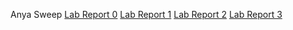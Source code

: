Anya Sweep
[Lab Report 0](https://cselotteryblessmepls.github.io/cse15l-lab-reports/lab-report-1-week-0.html)
[Lab Report 1](https://cselotteryblessmepls.github.io/cse15l-lab-reports/ramirez-x-week-1-lab-report.html)
[Lab Report 2](https://cselotteryblessmepls.github.io/cse15l-lab-reports/ramirez-x-week-3-lab-report.html)
[Lab Report 3](https://cselotteryblessmepls.github.io/cse15l-lab-reports/ramirez-x-week-3-lab-report.html)
